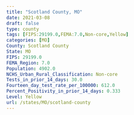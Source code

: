 ```yaml
---
title: "Scotland County, MO"
date: 2021-03-08
draft: false
type: county
tags: [FIPS:29199.0,FEMA:7.0,Non-core,Yellow]
categories: [MO]
County: Scotland County
State: MO
FIPS: 29199.0
FEMA_Region: 7.0
Population: 4902.0
NCHS_Urban_Rural_Classification: Non-core
Tests_in_prior_14_days: 30.0
Fourteen_day_test_rate_per_100000: 612.0
Percent_Positivity_in_prior_14_days: 0.333
Level: Yellow
url: /states/MO/scotland-county
---
```




